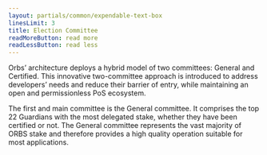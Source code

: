 ```yaml
---
layout: partials/common/expendable-text-box
linesLimit: 3
title: Election Committee
readMoreButton: read more
readLessButton: read less
---
```


Orbs’ architecture deploys a hybrid model of two committees: General and Certified. This innovative two-committee approach is introduced to address developers’ needs and reduce their barrier of entry, while maintaining an open and permissionless PoS ecosystem.

The first and main committee is the General committee. It comprises the top 22 Guardians with the most delegated stake, whether they have been certified or not. The General committee represents the vast majority of ORBS stake and therefore provides a high quality operation suitable for most applications.
